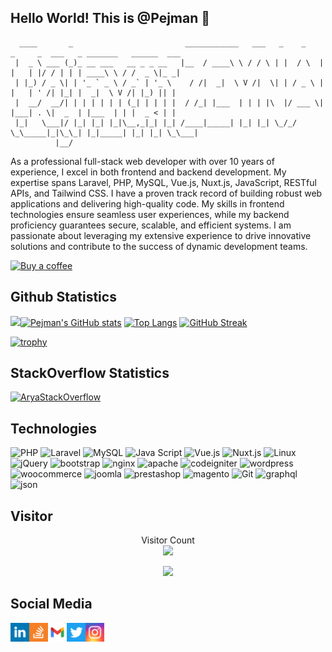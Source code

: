 ## Hello World! This is @Pejman 👋

```
  ____       _                         ____________   ___   _    _    _     _  ___   _ _______   ______  ___ 
 |  _ \ ___ (_)_ __ ___   __ _ _ __   |__  / ____\ \ / / \ | |  / \  | |   | |/ / | | | ____\ \ / /  _ \|_ _|
 | |_) / _ \| | '_ ` _ \ / _` | '_ \    / /|  _|  \ V /|  \| | / _ \ | |   | ' /| |_| |  _|  \ V /| |_) || | 
 |  __/  __/| | | | | | | (_| | | | |  / /_| |___  | | | |\  |/ ___ \| |___| . \|  _  | |___  | | |  _ < | | 
 |_|   \___|/ |_| |_| |_|\__,_|_| |_| /____|_____| |_| |_| \_/_/   \_\_____|_|\_\_| |_|_____| |_| |_| \_\___|
          |__/                                                                                                                                                                                                                          
```
As a professional full-stack web developer with over 10 years of experience, I excel in both frontend and backend development. My expertise spans Laravel, PHP, MySQL, Vue.js, Nuxt.js, JavaScript, RESTful APIs, and Tailwind CSS. I have a proven track record of building robust web applications and delivering high-quality code. My skills in frontend technologies ensure seamless user experiences, while my backend proficiency guarantees secure, scalable, and efficient systems. I am passionate about leveraging my extensive experience to drive innovative solutions and contribute to the success of dynamic development teams.

 [![Buy a coffee](https://img.shields.io/badge/Donate-PayPal-green.svg)](https://www.paypal.com/donate/?hosted_button_id=2RYLRF4UY2WNE)


## Github Statistics

![](https://activity-graph.herokuapp.com/graph?username=pejmankheyri&theme=github&area=true)[![Pejman's GitHub stats](https://github-readme-stats.vercel.app/api?username=pejmankheyri&show_icons=true&theme=darcula&line_height=20)](https://github.com/pejmankheyri/github-readme-stats) [![Top Langs](https://github-readme-stats.vercel.app/api/top-langs/?username=pejmankheyri&theme=darcula&layout=compact)](https://github.com/pejmankheyri/github-readme-stats)
[![GitHub Streak](http://github-readme-streak-stats.herokuapp.com?user=pejmankheyri&theme=darcula)](https://git.io/streak-stats)

[![trophy](https://github-profile-trophy.vercel.app/?username=pejmankheyri&theme=onedark&rows=2&column=5&margin-w=120&margin-h=40)](https://github.com/ryo-ma/github-profile-trophy)



## StackOverflow Statistics
[![AryaStackOverflow](https://github-readme-stackoverflow.vercel.app/?userID=2037129&theme=dark)](https://stackoverflow.com/users/2037129/pejman-kheyri)

## Technologies
<img src="https://img.shields.io/badge/-PHP-777BB4?style=for-the-badge&logo=php&logoColor=white" alt="PHP"> <img src="https://img.shields.io/badge/-Laravel-FF2D20?style=for-the-badge&logo=laravel&logoColor=white" alt="Laravel"> <img src="https://img.shields.io/badge/-MySQL-4479A1?style=for-the-badge&logo=mysql&logoColor=white" alt="MySQL"> <img src="https://img.shields.io/badge/-JavaScript-F7DF1E?style=for-the-badge&logo=javascript&logoColor=white" alt="Java Script"> <img src="https://img.shields.io/badge/-Vue.js-4FC08D?style=for-the-badge&logo=vue.js&logoColor=white" alt="Vue.js"> <img src="https://img.shields.io/badge/-Nuxt.js-4FC08D?style=for-the-badge&logo=nuxt.js&logoColor=white" alt="Nuxt.js"> <img src="https://img.shields.io/badge/-Linux-000000?style=for-the-badge&logo=linux&logoColor=f5be04" alt="Linux"> <img src="https://img.shields.io/badge/-jquery-0868AB?style=for-the-badge&logo=jquery&logoColor=white" alt="jQuery"> <img src="https://img.shields.io/badge/-bootstrap-7010EF?style=for-the-badge&logo=bootstrap&logoColor=white" alt="bootstrap"> <img src="https://img.shields.io/badge/-nginx-009137?style=for-the-badge&logo=nginx&logoColor=white" alt="nginx"> <img src="https://img.shields.io/badge/-apache-ffffff?style=for-the-badge&logo=apache&logoColor=AD1515" alt="apache"> <img src="https://img.shields.io/badge/-codeigniter-E74122?style=for-the-badge&logo=codeigniter&logoColor=white" alt="codeigniter"> <img src="https://img.shields.io/badge/-wordpress-20739B?style=for-the-badge&logo=wordpress&logoColor=white" alt="wordpress"> <img src="https://img.shields.io/badge/-woocommerce-7B51AD?style=for-the-badge&logo=woocommerce&logoColor=white" alt="woocommerce"> <img src="https://img.shields.io/badge/-joomla-1D629F?style=for-the-badge&logo=joomla&logoColor=white" alt="joomla"> <img src="https://img.shields.io/badge/-prestashop-ffffff?style=for-the-badge&logo=prestashop&logoColor=D00060" alt="prestashop"> <img src="https://img.shields.io/badge/-magento-EA6021?style=for-the-badge&logo=magento&logoColor=white" alt="magento"> <img src="https://img.shields.io/badge/-Git-E94E31?style=for-the-badge&logo=git&logoColor=white" alt="Git"> <img src="https://img.shields.io/badge/-graphql-DA0093?style=for-the-badge&logo=graphql&logoColor=white" alt="graphql"> <img src="https://img.shields.io/badge/-json-ffffff?style=for-the-badge&logo=json&logoColor=131313" alt="json"> 


## Visitor
<p align="center"> 
  Visitor Count<br>
    <img src="https://profile-counter.glitch.me/pejmankheyri/count.svg" />
</p>

<p align="center">
<img height='150px' src="https://raw.githubusercontent.com/rodrigograca31/rodrigograca31/master/matrix.svg" />
</p>


## Social Media
<a href="https://www.linkedin.com/in/pejmankheyri/"><img align="left" alt="Pejman's LinkedIn" width="30px" src="https://github.com/edent/SuperTinyIcons/blob/master/images/svg/linkedin.svg" /></a><a href="https://stackoverflow.com/users/2037129/pejman-kheyri"><img align="left" alt="Pejman's Stackoverlfow" width="30px" src="https://github.com/edent/SuperTinyIcons/blob/master/images/svg/stackoverflow.svg"/></a><a href="mailto:pejmankheyri@gmail.com"><img align="left" alt="Pejman's Email" width="30px" src="https://github.com/edent/SuperTinyIcons/blob/master/images/svg/gmail.svg" /></a><a href="https://twitter.com/pejmankheyri"><img align="left" alt="Pejman Kheyri - Twitter" width="30px" src="https://github.com/edent/SuperTinyIcons/blob/master/images/svg/twitter.svg" /></a><a href="https://www.instagram.com/pejmankheyri/"><img align="left" alt="Pejman's Instagram" width="30px" src="https://github.com/edent/SuperTinyIcons/blob/master/images/svg/instagram.svg" /></a>





